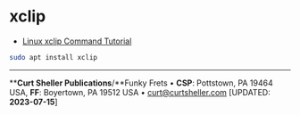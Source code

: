 # xclip

- [Linux xclip Command Tutorial](https://linuxtect.com/linux-xclip-command-tutorial/)

```sh
sudo apt install xclip
```

----
****Curt Sheller Publications**/**Funky Frets • **CSP**: Pottstown, PA 19464 USA, **FF**: Boyertown, PA 19512 USA • [curt@curtsheller.com](mailto:curt@curtsheller.com) [UPDATED: **2023-07-15**]
